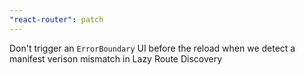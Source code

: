 ```yaml
---
"react-router": patch
---
```


Don't trigger an `ErrorBoundary` UI before the reload when we detect a manifest verison mismatch in Lazy Route Discovery
